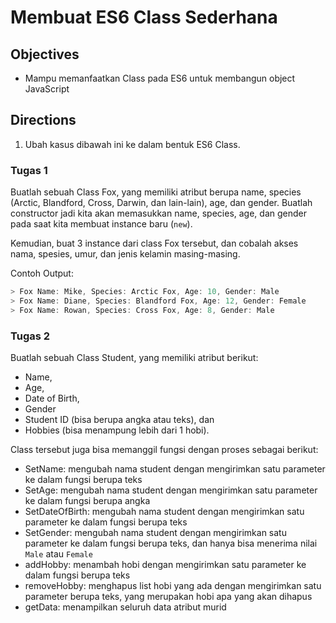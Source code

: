 # Membuat ES6 Class Sederhana

## Objectives

- Mampu memanfaatkan Class pada ES6 untuk membangun object JavaScript

## Directions

1. Ubah kasus dibawah ini ke dalam bentuk ES6 Class.

### Tugas 1

Buatlah sebuah Class Fox, yang memiliki atribut berupa name, species (Arctic, Blandford, Cross, Darwin, dan lain-lain), age, dan gender. Buatlah constructor jadi kita akan memasukkan name, species, age, dan gender pada saat kita membuat instance baru (`new`).

Kemudian, buat 3 instance dari class Fox tersebut, dan cobalah akses nama, spesies, umur, dan jenis kelamin masing-masing.

Contoh Output:

```JavaScript
> Fox Name: Mike, Species: Arctic Fox, Age: 10, Gender: Male
> Fox Name: Diane, Species: Blandford Fox, Age: 12, Gender: Female
> Fox Name: Rowan, Species: Cross Fox, Age: 8, Gender: Male
```

### Tugas 2

Buatlah sebuah Class Student, yang memiliki atribut berikut:
- Name,
- Age,
- Date of Birth,
- Gender
- Student ID (bisa berupa angka atau teks), dan
- Hobbies (bisa menampung lebih dari 1 hobi).

Class tersebut juga bisa memanggil fungsi dengan proses sebagai berikut:
- SetName: mengubah nama student dengan mengirimkan satu parameter ke dalam fungsi berupa teks
- SetAge: mengubah nama student dengan mengirimkan satu parameter ke dalam fungsi berupa angka
- SetDateOfBirth: mengubah nama student dengan mengirimkan satu parameter ke dalam fungsi berupa teks
- SetGender: mengubah nama student dengan mengirimkan satu parameter ke dalam fungsi berupa teks, dan hanya bisa menerima nilai `Male` atau `Female`
- addHobby: menambah hobi dengan mengirimkan satu parameter ke dalam fungsi berupa teks
- removeHobby: menghapus list hobi yang ada dengan mengirimkan satu parameter berupa teks, yang merupakan hobi apa yang akan dihapus
- getData: menampilkan seluruh data atribut murid
